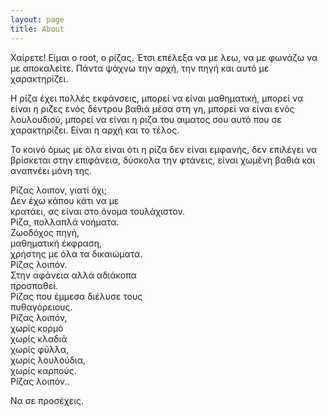 ```yaml
---
layout: page
title: About
---
```



Χαίρετε! Είμαι ο root, ο ρίζας. Έτσι επέλεξα να με λεω, να με φωνάζω να με αποκαλείτε. Πάντα ψάχνω την αρχή, την πηγή και αυτό με χαρακτηρίζει.

Η ρίζα έχει πολλές εκφάνσεις, μπορεί να είναι μαθηματική, μπορεί να είναι η ριζες ενός δέντρου βαθιά μέσα στη γη, μπορεί να είναι ενός λουλουδιού, μπορεί να είναι η ριζα του αιματος σου αυτό που σε χαρακτηρίζει. Είναι η αρχή και το τέλος.

Το κοινό όμως με όλα είναι ότι η ρίζα δεν είναι εμφανής, δεν επιλέγει να βρίσκεται στην επιφάνεια, δύσκολα την φτάνεις, είναι χωμένη βαθιά και αναπνέει μόνη της. 

Ρίζας λοιπον, γιατί όχι;\
Δεν έχω κάπου κάτι να με \
κρατάει, ας είναι στο όνομα τουλάχιστον.\
Ρίζα, πολλαπλά νοήματα.\
Ζωοδόχος πηγή,\
μαθηματική έκφραση,\
χρήστης με όλα τα δικαιώματα.\
Ρίζας λοιπόν.\
Στην αφάνεια αλλά αδιάκοπα\
προσπαθεί.\
Ρίζας που έμμεσα διέλυσε τους\
πυθαγόρειους.\
Ρίζας λοιπόν,\
χωρίς κορμό\
χωρίς κλαδιά\
χωρίς φύλλα,\
χωρίς λουλούδια,\
χωρίς καρπούς.\
Ρίζας λοιπόν..


<p class="message">
  Να σε προσέχεις.

</p>